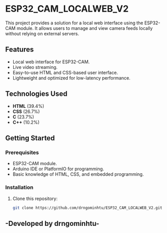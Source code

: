 # ESP32_CAM_LOCALWEB_V2

This project provides a solution for a local web interface using the ESP32-CAM module. It allows users to manage and view camera feeds locally without relying on external servers.

## Features

- Local web interface for ESP32-CAM.
- Live video streaming.
- Easy-to-use HTML and CSS-based user interface.
- Lightweight and optimized for low-latency performance.

## Technologies Used

- **HTML** (39.4%)
- **CSS** (26.7%)
- **C** (23.7%)
- **C++** (10.2%)

## Getting Started

### Prerequisites

- ESP32-CAM module.
- Arduino IDE or PlatformIO for programming.
- Basic knowledge of HTML, CSS, and embedded programming.

### Installation

1. Clone this repository:
   ```bash
   git clone https://github.com/drngominhtu/ESP32_CAM_LOCALWEB_V2.git


## -Developed by drngominhtu-
